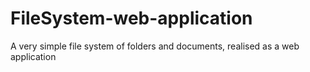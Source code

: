 # FileSystem-web-application
A very simple file system of folders and documents, realised as a web application
